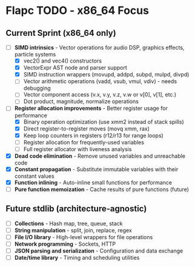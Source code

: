 # Flapc TODO - x86_64 Focus

## Current Sprint (x86_64 only)
- [ ] **SIMD intrinsics** - Vector operations for audio DSP, graphics effects, particle systems
  - [x] vec2() and vec4() constructors
  - [x] VectorExpr AST node and parser support
  - [x] SIMD instruction wrappers (movupd, addpd, subpd, mulpd, divpd)
  - [ ] Vector arithmetic operations (vadd, vsub, vmul, vdiv) - needs debugging
  - [ ] Vector component access (v.x, v.y, v.z, v.w or v[0], v[1], etc.)
  - [ ] Dot product, magnitude, normalize operations
- [ ] **Register allocation improvements** - Better register usage for performance
  - [x] Binary operation optimization (use xmm2 instead of stack spills)
  - [x] Direct register-to-register moves (movq xmm, rax)
  - [x] Keep loop counters in registers (r12/r13 for range loops)
  - [ ] Register allocation for frequently-used variables
  - [ ] Full register allocator with liveness analysis
- [x] **Dead code elimination** - Remove unused variables and unreachable code
- [x] **Constant propagation** - Substitute immutable variables with their constant values
- [x] **Function inlining** - Auto-inline small functions for performance
- [ ] **Pure function memoization** - Cache results of pure functions (future)

## Future stdlib (architecture-agnostic)

- [ ] **Collections** - Hash map, tree, queue, stack
- [ ] **String manipulation** - split, join, replace, regex
- [ ] **File I/O library** - High-level wrappers for file operations
- [ ] **Network programming** - Sockets, HTTP
- [ ] **JSON parsing and serialization** - Configuration and data exchange
- [ ] **Date/time library** - Timing and scheduling utilities
